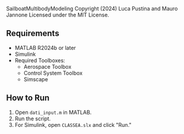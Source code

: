 SailboatMultibodyModeling
Copyright (2024) Luca Pustina and Mauro Jannone
Licensed under the MIT License.

## Requirements
- MATLAB R2024b or later
- Simulink
- Required Toolboxes:
  - Aerospace Toolbox
  - Control System Toolbox
  - Simscape

## How to Run
1. Open `dati_input.m` in MATLAB.
2. Run the script.
3. For Simulink, open `CLASSEA.slx` and click "Run."
